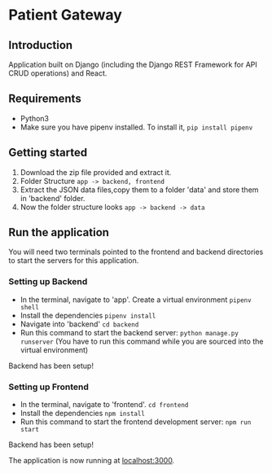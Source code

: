 # Patient Gateway

## Introduction

Application built on Django (including the Django REST Framework for API CRUD operations) and React.

## Requirements
* Python3
* Make sure you have pipenv installed. To install it, ```pip install pipenv```

## Getting started
1. Download the zip file provided and extract it.
2. Folder Structure ```app -> backend, frontend```
3. Extract the JSON data files,copy them to a folder 'data' and store them in 'backend' folder.
4. Now the folder structure looks  ```app -> backend -> data```

## Run the application

You will need two terminals pointed to the frontend and backend directories to start the servers for this application.

### Setting up Backend

* In the terminal, navigate to 'app'. Create a virtual environment ```pipenv shell```
* Install the dependencies ```pipenv install```
* Navigate into 'backend' ```cd backend```
* Run this command to start the backend server: ```python manage.py runserver``` (You have to run this command while you are sourced into the virtual environment)

Backend has been setup!

### Setting up Frontend

* In the terminal, navigate to 'frontend'. ```cd frontend```
* Install the dependencies ```npm install```
* Run this command to start the frontend development server: ```npm run start``` 

Backend has been setup!

The application is now running at [localhost:3000](http://localhost:3000). 
